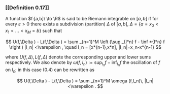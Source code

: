 ### [[Definition 0.17]]

A function $f:[a,b]\ \to \R$ is said to be Riemann integrable on $[a,b]$ if for every $\varepsilon >0$ there exists a subdivision (partition) $\Delta$ of $[a,b]$, $\Delta = \{a=x_0<x_1<\dots <x_M=b\}$ such that



$$  U(f,\Delta ) - L(f,\Delta ) = \sum _{n=1}^M \left (\sup _{I*n} f - \inf *{I*n} f \right ) |I_n| <\varepsilon , \quad I_n = [x*{n-1},x*n], |I_n|=x_n-x*{n-1} $$

where $U(f,\Delta ), L(f,\Delta )$ denote the corresponding upper and lower sums respectively. We also denote by $\omega (f,I_n):= \sup _{I_n} f - \inf _{I_n} f$ the oscillation of $f$ on $I_n$; in this case (0.4) can be rewritten as

$$ U(f,\Delta ) - L(f,\Delta ) = \sum _{n=1}^M \omega (f,I_n)\, |I_n| <\varepsilon . $$